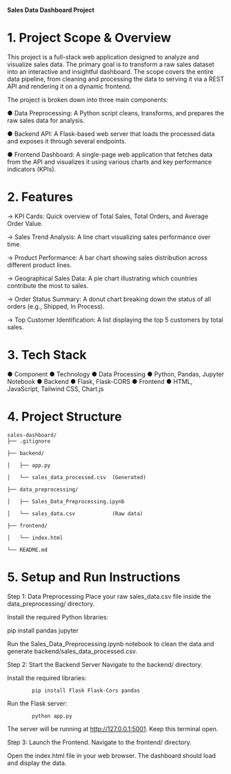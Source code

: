 **Sales Data Dashboard Project**

# 1. Project Scope & Overview
This project is a full-stack web application designed to analyze and visualize sales data. The primary goal is to transform a raw sales dataset into an interactive and insightful dashboard. The scope covers the entire data pipeline, from cleaning and processing the data to serving it via a REST API and rendering it on a dynamic frontend.

The project is broken down into three main components:

  ● Data Preprocessing: A Python script cleans, transforms, and prepares the raw sales data for analysis.

  ● Backend API: A Flask-based web server that loads the processed data and exposes it through several endpoints.

  ● Frontend Dashboard: A single-page web application that fetches data from the API and visualizes it using various charts and key performance indicators (KPIs).

# 2. Features
-> KPI Cards: Quick overview of Total Sales, Total Orders, and Average Order Value.

-> Sales Trend Analysis: A line chart visualizing sales performance over time.

-> Product Performance: A bar chart showing sales distribution across different product lines.

-> Geographical Sales Data: A pie chart illustrating which countries contribute the most to sales.

-> Order Status Summary: A donut chart breaking down the status of all orders (e.g., Shipped, In Process).

-> Top Customer Identification: A list displaying the top 5 customers by total sales.

# 3. Tech Stack

  ● Component
  ● Technology
  ● Data Processing
  ● Python, Pandas, Jupyter Notebook
  ● Backend
  ● Flask, Flask-CORS
  ● Frontend
  ● HTML, JavaScript, Tailwind CSS, Chart.js

# 4. Project Structure

    sales-dashboard/
    ├── .gitignore

    ├── backend/

    │   ├── app.py

    │   └── sales_data_processed.csv  (Generated)

    ├── data_preprocessing/

    │   ├── Sales_Data_Preprocessing.ipynb

    │   └── sales_data.csv            (Raw data)

    ├── frontend/

    │   └── index.html

    └── README.md

# 5. Setup and Run Instructions
Step 1: Data Preprocessing
Place your raw sales_data.csv file inside the data_preprocessing/ directory.

Install the required Python libraries:

pip install pandas jupyter

Run the Sales_Data_Preprocessing.ipynb notebook to clean the data and generate backend/sales_data_processed.csv.

Step 2: Start the Backend Server
Navigate to the backend/ directory.

Install the required libraries:
            
            pip install Flask Flask-Cors pandas

Run the Flask server:

            python app.py

The server will be running at http://127.0.0.1:5001. Keep this terminal open.

Step 3: Launch the Frontend.
Navigate to the frontend/ directory.

Open the index.html file in your web browser. The dashboard should load and display the data.